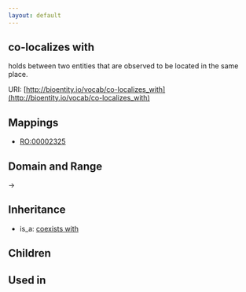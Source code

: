 ```yaml
---
layout: default
---
```


## co-localizes with


holds between two entities that are observed to be located in the same place.

URI: [http://bioentity.io/vocab/co-localizes_with](http://bioentity.io/vocab/co-localizes_with)
## Mappings

 * [RO:00002325](http://purl.obolibrary.org/obo/RO_00002325)

## Domain and Range

 -> 

## Inheritance

 *  is_a: [coexists with](coexists_with.html)

## Children


## Used in

